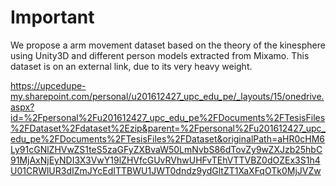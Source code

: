 # Important
We propose a arm movement dataset based on the theory of the kinesphere using Unity3D and different person models extracted from Mixamo. This dataset is on an external link, due to its very heavy weight.

<https://upcedupe-my.sharepoint.com/personal/u201612427_upc_edu_pe/_layouts/15/onedrive.aspx?id=%2Fpersonal%2Fu201612427_upc_edu_pe%2FDocuments%2FTesisFiles%2FDataset%2Fdataset%2Ezip&parent=%2Fpersonal%2Fu201612427_upc_edu_pe%2FDocuments%2FTesisFiles%2FDataset&originalPath=aHR0cHM6Ly91cGNlZHVwZS1teS5zaGFyZXBvaW50LmNvbS86dTovZy9wZXJzb25hbC91MjAxNjEyNDI3X3VwY19lZHVfcGUvRVhwUHFvTEhVTTVBZ0dOZEx3S1h4U01CRWlUR3dIZmJYcEdITTBWU1JWT0dndz9ydGltZT1XaXFqOTk0MjJVZw>
